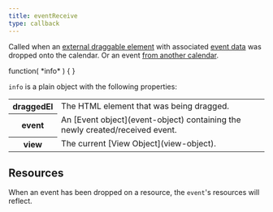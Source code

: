 ```yaml
---
title: eventReceive
type: callback
---
```


Called when an [external draggable element](external-dragging) with associated [event data](event-parsing) was dropped onto the calendar. Or an event [from another calendar](other-calendar-dragging).

<div class='spec' markdown='1'>
function( *info* ) { }
</div>

`info` is a plain object with the following properties:

<table>

<tr>
<th>draggedEl</th>
<td markdown='1'>
The HTML element that was being dragged.
</td>
</tr>

<tr>
<th>event</th>
<td markdown='1'>
An [Event object](event-object) containing the newly created/received event.
</td>
</tr>

<tr>
<th>view</th>
<td markdown='1'>
The current [View Object](view-object).
</td>
</tr>

</table>


## Resources

When an event has been dropped on a resource, the `event`'s resources will reflect.
